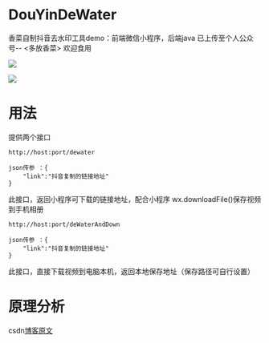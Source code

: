 # DouYinDeWater
香菜自制抖音去水印工具demo：前端微信小程序，后端java
已上传至个人公众号-- <多放香菜> 欢迎食用

![](https://github.com/yanhui-l/img-folder/blob/master/dewater/xaingcai.jpg)

![](https://github.com/yanhui-l/img-folder/blob/master/dewater/dewater.jpg)


# 用法
提供两个接口

```shell script
http://host:port/dewater

json传参 ：{
    "link":"抖音复制的链接地址"
}
```
此接口，返回小程序可下载的链接地址，配合小程序 wx.downloadFile()保存视频到手机相册

```shell script
http://host:port/deWaterAndDown

json传参 ：{
    "link":"抖音复制的链接地址"
}
```
此接口，直接下载视频到电脑本机，返回本地保存地址（保存路径可自行设置）

# 原理分析

csdn[博客原文](https://blog.csdn.net/weixin_42182713/article/details/116062074)

